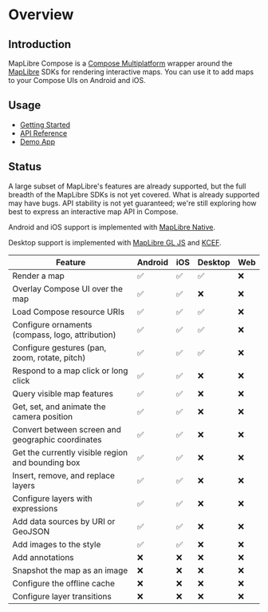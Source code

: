 # Overview

## Introduction

MapLibre Compose is a [Compose Multiplatform][compose] wrapper around the
[MapLibre][maplibre] SDKs for rendering interactive maps. You can use it to add
maps to your Compose UIs on Android and iOS.

## Usage

- [Getting Started](./getting-started.md)
- [API Reference](./api/index.html)
- [Demo App][repo-demo]

## Status

A large subset of MapLibre's features are already supported, but the full
breadth of the MapLibre SDKs is not yet covered. What is already supported may
have bugs. API stability is not yet guaranteed; we're still exploring how best
to express an interactive map API in Compose.

Android and iOS support is implemented with [MapLibre Native][maplibre-native].

Desktop support is implemented with [MapLibre GL JS][maplibre-js] and
[KCEF][kcef].

| Feature                                           | Android            | iOS                | Desktop            | Web |
| ------------------------------------------------- | ------------------ | ------------------ | ------------------ | --- |
| Render a map                                      | :white_check_mark: | :white_check_mark: | :white_check_mark: | :x: |
| Overlay Compose UI over the map                   | :white_check_mark: | :white_check_mark: | :x:                | :x: |
| Load Compose resource URIs                        | :white_check_mark: | :white_check_mark: | :white_check_mark: | :x: |
| Configure ornaments (compass, logo, attribution)  | :white_check_mark: | :white_check_mark: | :white_check_mark: | :x: |
| Configure gestures (pan, zoom, rotate, pitch)     | :white_check_mark: | :white_check_mark: | :white_check_mark: | :x: |
| Respond to a map click or long click              | :white_check_mark: | :white_check_mark: | :x:                | :x: |
| Query visible map features                        | :white_check_mark: | :white_check_mark: | :x:                | :x: |
| Get, set, and animate the camera position         | :white_check_mark: | :white_check_mark: | :x:                | :x: |
| Convert between screen and geographic coordinates | :white_check_mark: | :white_check_mark: | :x:                | :x: |
| Get the currently visible region and bounding box | :white_check_mark: | :white_check_mark: | :x:                | :x: |
| Insert, remove, and replace layers                | :white_check_mark: | :white_check_mark: | :x:                | :x: |
| Configure layers with expressions                 | :white_check_mark: | :white_check_mark: | :x:                | :x: |
| Add data sources by URI or GeoJSON                | :white_check_mark: | :white_check_mark: | :x:                | :x: |
| Add images to the style                           | :white_check_mark: | :white_check_mark: | :x:                | :x: |
| Add annotations                                   | :x:                | :x:                | :x:                | :x: |
| Snapshot the map as an image                      | :x:                | :x:                | :x:                | :x: |
| Configure the offline cache                       | :x:                | :x:                | :x:                | :x: |
| Configure layer transitions                       | :x:                | :x:                | :x:                | :x: |

[compose]: https://www.jetbrains.com/compose-multiplatform/
[maplibre]: https://maplibre.org/
[maplibre-native]: https://github.com/maplibre/maplibre-native
[maplibre-js]: https://github.com/maplibre/maplibre-gl-js
[kcef]: https://github.com/DatL4g/KCEF
[repo-demo]: https://github.com/sargunv/maplibre-compose/tree/main/demo-app

